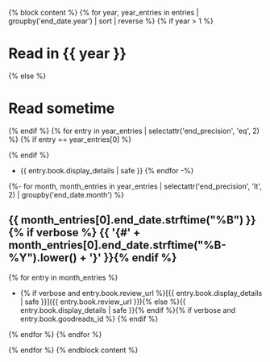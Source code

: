 {% block content %}
{% for year, year_entries in entries | groupby('end_date.year') | sort | reverse %}
{% if year > 1 %}
# Read in {{ year }}
{% else %}
# Read sometime
{% endif %}
{% for entry in year_entries | selectattr('end_precision', 'eq', 2) %}
{% if entry == year_entries[0] %}

{% endif %}
- {{ entry.book.display_details | safe }}
{% endfor -%}

{%- for month, month_entries in year_entries | selectattr('end_precision', 'lt', 2) | groupby('end_date.month') %}

## {{ month_entries[0].end_date.strftime("%B") }}{% if verbose %} {{ '{#' +  month_entries[0].end_date.strftime("%B-%Y").lower()  + '}' }}{% endif %}

{% for entry in month_entries %}
-   {% if verbose and entry.book.review_url %}[{{ entry.book.display_details | safe }}]({{ entry.book.review_url  }}){% else %}{{ entry.book.display_details | safe }}{% endif %}{% if verbose and entry.book.goodreads_id %} <a href="https://www.goodreads.com/book/show/{{ entry.book.goodreads_id }}" class="fab fa-goodreads"></a>{% endif %}

{% endfor %}
{% endfor %}

{% endfor %}
{% endblock content %}
